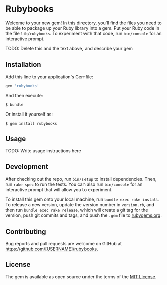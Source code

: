 # Rubybooks

Welcome to your new gem! In this directory, you'll find the files you need to be able to package up your Ruby library into a gem. Put your Ruby code in the file `lib/rubybooks`. To experiment with that code, run `bin/console` for an interactive prompt.

TODO: Delete this and the text above, and describe your gem

## Installation

Add this line to your application's Gemfile:

```ruby
gem 'rubybooks'
```

And then execute:

    $ bundle

Or install it yourself as:

    $ gem install rubybooks

## Usage

TODO: Write usage instructions here

## Development

After checking out the repo, run `bin/setup` to install dependencies. Then, run `rake spec` to run the tests. You can also run `bin/console` for an interactive prompt that will allow you to experiment.

To install this gem onto your local machine, run `bundle exec rake install`. To release a new version, update the version number in `version.rb`, and then run `bundle exec rake release`, which will create a git tag for the version, push git commits and tags, and push the `.gem` file to [rubygems.org](https://rubygems.org).

## Contributing

Bug reports and pull requests are welcome on GitHub at https://github.com/[USERNAME]/rubybooks.


## License

The gem is available as open source under the terms of the [MIT License](http://opensource.org/licenses/MIT).

